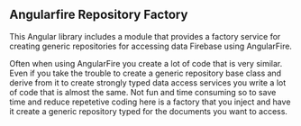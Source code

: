 ## Angularfire Repository Factory

This Angular library includes a module that provides a factory service for creating generic repositories for accessing data Firebase using AngularFire.

Often when using AngularFire you create a lot of code that is very similar. Even if you take the trouble to create a generic repository base class and derive from it to create strongly typed data access services you write a lot of code that is almost the same. Not fun and time consuming so to save time and reduce repetetive coding here is a factory that you inject and have it create a generic repository typed for the documents you want to access.
